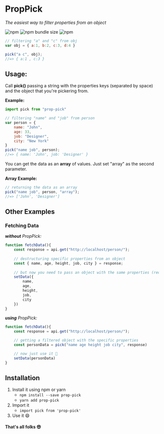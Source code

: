 # PropPick

*The easiest way to filter properties from an object*

![npm](https://img.shields.io/npm/dw/prop-pick)
![npm bundle size](https://img.shields.io/bundlephobia/min/prop-pick)
![npm](https://img.shields.io/npm/v/prop-pick)

```js
// filtering "a" and "c" from obj
var obj = { a:1, b:2, c:3, d:4 }

pick("a c", obj);
//=> { a:1 , c:3 }
```

## Usage:
Call **pick()** passing a string with the properties keys (separated by space) and the object that you're pickering from.

**Example:**
```js
import pick from "prop-pick"

// filtering "name" and "job" from person
var person = {
    name: "John",
    age: 33,
    job: "Designer",
    city: "New York"
}
pick("name job", person);
//=> { name: 'John', job: 'Designer' }
```

You can get the data as an **array** of values. Just set "array" as the second parameter.

**Array Example:**
```js
// returning the data as an array
pick("name job", person, "array");
//=> ['John', 'Designer']
```

## Other Examples
### Fetching Data
***without** PropPick:*
```js
function fetchData(){
    const response = api.get("http://localhost/person/");
    
    // destructuring specific properties from an object
    const { name, age, height, job, city } = response;
    
    // but now you need to pass an object with the same properties (redundancy 😩)
    setData({
        name,
        age,
        height,
        job,
        city
    })
}
```

***using** PropPick:*
```js
function fetchData(){
    const response = api.get("http://localhost/person/");

    // getting a filtered object with the specific properties
    const personData = pick("name age height job city", response)

    // now just use it 🤗
    setData(personData)
}
```

## Installation
1. Install it using npm or yarn
    - ``npm install --save prop-pick``
    - ``yarn add prop-pick``
2. Import it
    - ``import pick from 'prop-pick'``
2. Use it 😄

#### That's all folks 😎